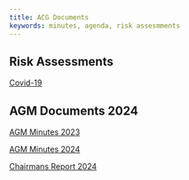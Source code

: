 ```yaml
---
title: ACG Documents
keywords: minutes, agenda, risk assesmments
---
```


## Risk Assessments

[Covid-19](#risk_assessments/Covid19_RA_2021.pdf)

## AGM Documents 2024

[AGM Minutes 2023](content/documents/AGM_Minutes_2023.pdf)

[AGM Minutes 2024](content/documents/AGM_Minutes_2024.pdf)

[Chairmans Report 2024](content/documents/AGM_Minutes_2023.pdf)


